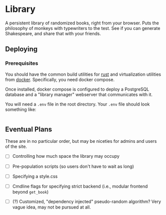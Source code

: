 # Library

A persistent library of randomized books, right from your browser.
Puts the philosophy of monkeys with typewriters to the test.
See if you can generate Shakespeare, and share that with your friends.

## Deploying

### Prerequisites

You should have the common build utilities for [rust](<rustup.rs>)
and virtualization utilities from [docker](<docker.com>).
Specifically, you need docker compose.

Once installed, docker compose is configured to deploy a PostgreSQL database
and a "library manager" webserver that communicates with it.

You will need a `.env` file in the root directory. Your `.env` file should look something like:

```sh

```

## Eventual Plans

These are in no particular order, but may be niceties for admins and users of the site.

- [ ] Controlling how much space the library may occupy
- [ ] Pre-population scripts (so users don't have to wait as long)
- [ ] Specifying a style.css
- [ ] Cmdline flags for specifying strict backend (i.e., modular frontend beyond `get_book`)
- [ ] (?) Customized, "dependency injected" pseudo-random algorithm? Very vague idea, may not be pursued at all.

